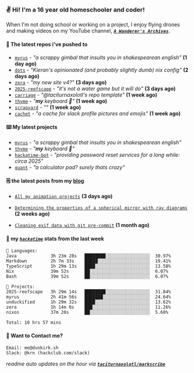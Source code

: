 ### ✌️ Hi! I'm a 16 year old homeschooler and coder!

When I'm not doing school or working on a project, I enjoy flying drones and making videos on my YouTube channel, [**_`A Wanderer's Archives`_**](https://youtube.com/@wanderer.archives).

#### 👷 The latest repos i've pushed to

- [`myrus`](https://github.com/taciturnaxolotl/myrus) - _"a scrappy gimbal that insults you in shakespearean english"_ **(1 day ago)**
- [`dots`](https://github.com/taciturnaxolotl/dots) - _"Kieran's opinionated (and probably slightly dumb) nix config"_ **(2 days ago)**
- [`zera`](https://github.com/taciturnaxolotl/zera) - _"my new site v4?"_ **(3 days ago)**
- [`2025-reefscape`](https://github.com/df1317/2025-reefscape) - _"it's not a water game but it will do"_ **(3 days ago)**
- [`carriage`](https://github.com/taciturnaxolotl/carriage) - _"@taciturnaxolotl's repo template"_ **(1 week ago)**
- [`thyme`](https://github.com/taciturnaxolotl/thyme) - _"**my** keyboard 🫶"_ **(1 week ago)**
- [`scrapyard`](https://github.com/hackclub/scrapyard) - _""_ **(1 week ago)**
- [`cachet`](https://github.com/taciturnaxolotl/cachet) - _"a cache for slack profile pictures and emojis"_ **(1 week ago)**

#### ⌨️ My latest projects

- [`myrus`](https://github.com/taciturnaxolotl/myrus) - _"a scrappy gimbal that insults you in shakespearean english"_
- [`thyme`](https://github.com/taciturnaxolotl/thyme) - _"**my** keyboard 🫶"_
- [`hackatime-bot`](https://github.com/taciturnaxolotl/hackatime-bot) - _"providing password reset services for a long while: circa 2025"_
- [`quant`](https://github.com/taciturnaxolotl/quant) - _"a calculator pad? surely thats crazy"_

#### 🗒️ the latest posts from my [blog](https://dunkirk.sh)

- [`All my animation projects`](https://dunkirk.sh/blog/my-animations/) **(3 days ago)**

- [`Determining the properties of a spherical mirror with ray diagrams`](https://dunkirk.sh/blog/spherical-ray-diagrams/) **(2 weeks ago)**

- [`Cleaning exif data with git pre-commit`](https://dunkirk.sh/blog/remove-exif-git-hook/) **(1 month ago)**



#### 📡 my [_`hackatime`_](https://waka.hackclub.com) stats from the last week

```text
💾 Languages:
Java             3h 23m 28s   ████████░░░░░░░░░░░░░░░░░  30.97%
Markdown         2h 7m 33s    █████░░░░░░░░░░░░░░░░░░░░  19.41%
TypeScript       1h 29m 13s   ████░░░░░░░░░░░░░░░░░░░░░  13.58%
Nix              39m 52s      ██░░░░░░░░░░░░░░░░░░░░░░░  6.07%
Bash             39m 52s      ██░░░░░░░░░░░░░░░░░░░░░░░  6.07%

💼 Projects:
2025-reefscape   3h 29m 14s   ████████░░░░░░░░░░░░░░░░░  31.84%
myrus            2h 41m 56s   ███████░░░░░░░░░░░░░░░░░░  24.64%
unduckified      1h 29m 32s   ████░░░░░░░░░░░░░░░░░░░░░  13.62%
zera             1h 14m 0s    ███░░░░░░░░░░░░░░░░░░░░░░  11.26%
nixos            37m 20s      ██░░░░░░░░░░░░░░░░░░░░░░░  5.68%

Total: 10 hrs 57 mins
```

#### 📮 Want to Contact me?

```text
Email: me@dunkirk.sh
Slack: @krn (hackclub.com/slack)
```

_readme auto updates on the hour via [**`taciturnaxolotl/markscribe`**](https://github.com/taciturnaxolotl/markscribe)_
